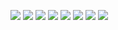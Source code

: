 [![](https://img.shields.io/badge/songbird-00bc8c?style=for-the-badge)](https://vigitory-songbird.netlify.app)
[![](https://img.shields.io/badge/christmas_task-2a668b?style=for-the-badge)](https://vigitory-christmas-task.netlify.app)
[![](https://img.shields.io/badge/fancy_weather-f59e0b?style=for-the-badge)](https://vigitory-fancy-weather-react.netlify.app)
[![](https://img.shields.io/badge/virtual_keyboard-58667e?style=for-the-badge)](https://vigitory-virtual-keyboard.netlify.app)
[![](https://img.shields.io/badge/news_portal-37383c?style=for-the-badge)](https://vigitory-news-portal.netlify.app)
[![](https://img.shields.io/badge/momentum-ff5252?style=for-the-badge)](https://vigitory-momentum.netlify.app)
[![](https://img.shields.io/badge/museum-9d8665?style=for-the-badge)](https://rolling-scopes-school.github.io/vigitory-JSFE2021Q3/museum-dom)
[![](https://img.shields.io/badge/clock-00bfff?style=for-the-badge)](https://vigitory.github.io/clock)

